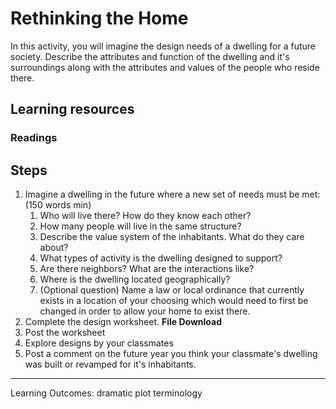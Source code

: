 # Rethinking the Home

In this activity, you will imagine the design needs of a dwelling for a future society. Describe the attributes and function of the dwelling and it's surroundings along with the attributes and values of the people who reside there.


## Learning resources
### Readings

## Steps

1. Imagine a dwelling in the future where a new set of needs must be met: (150 words min)
    1. Who will live there? How do they know each other?
    2. How many people will live in the same structure?
    3. Describe the value system of the inhabitants. What do they care about?
    4. What types of activity is the dwelling designed to support?
    5. Are there neighbors? What are the interactions like?  
    6. Where is the dwelling located geographically?
    7.  (Optional question) Name a law or local ordinance that currently exists in a location of your choosing which would need to first be changed in order to allow your home to exist there.
2. Complete the design worksheet. **File Download**
3. Post the worksheet
4. Explore designs by your classmates
5. Post a comment on the future year you think your classmate's dwelling was built or revamped for it's inhabitants.

---

Learning Outcomes:
dramatic plot
terminology